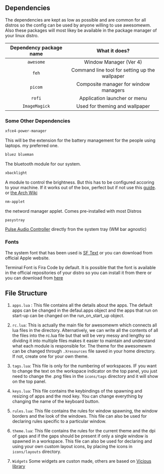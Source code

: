 ## Dependencies ##
The dependencies are kept as low as possible and are common for all distros so the
config can be used by anyone willing to use awesomewm. Also these packages will most likey be available in the package manager of your linux distro.

| Dependency package name | What it does? |
| :---------------------:| :-----------------:|
| `awesome` | Window Manager (Ver 4) |
| `feh` | Command line tool for setting up the wallpaper |
| `picom` | Composite manager for window managers |
| `rofi` | Application launcher or menu |
| `ImageMagick` | Used for theming and wallpaper | 

### Some Other Dependencies ###

```bash  
xfce4-power-manager
```
This will be the extension for the battery management for the people using laptops.
 my preferred one.

```bash
bluez blueman
```
The bluetooth module for our system.

```bash
xbacklight
```
A module to control the brightness. But this has to be configured accoring to your machine. If it works out of the box, perfect but if not use this [guide](https://askubuntu.com/questions/823669/volume-sound-and-screen-brightness-controls-not-working).
or [the Arch Wiki](https://wiki.archlinux.org/title/backlight#xbacklight)

```bash
nm-applet 
```
the netword manager applet. Comes pre-installed with most Distros

```bash
pasystray
```
[Pulse Audio Controller](https://github.com/christophgysin/pasystray) directly fron the system tray (WM bar agnostic)
### Fonts ###

The system font that has been used is [SF Text](https://github.com/perrychan1/fonts.git) or you can download from official Apple website.

Terminal Font is Fira Code by default. It is possible that the font is available in the official repositories of your distro so you can install it from there or you can download from [here](https://github.com/tonsky/FiraCode)

## File Structure ##

1. `apps.lua` : This file contains all the details about the apps. The default apps can be changed in the defaul.apps object and the apps that run on start-up can be changed on the run_on_start_up object.

2. `rc.lua`: This is actually the main file for awesomewm which connects all lua files in the directory. Alternatively, we can write all the contents of all the files into the rc.lua file but that will be very messy and lengthy so dividing it into multiple files makes it easier to maintain and understand what each module is responsible for. The theme for the awesomewm can be changed through `.Xresources` file saved in your home directory. If not, create one for your own theme.

3. `tags.lua`: This file is only for the numbering of workspaces. IF you want to change the text on the workspace indicator on the top panel, you just need to change the .png files in the `icons/tags` directory and it will show on the top panel.

4. `keys.lua`: This file contains the keybindings of the spawning and resizing of apps and the mod key. You can change everything by changing the name of the keyboard button.

5. `rules.lua`: This file contains the rules for window spawning, the window borders and the look of the windows. This file can also be used for declaring rules specific to a particular window.

6. `theme.lua`: This file contains the rules for the current theme and the dpi of gaps and if the gaps should be present if only a single window is spawned in a workspace. This file can also be used for declaring and using your own custom layout icons, by placing the icons in `icons/layouts` directory.

7. `Widgets` Some widgets are custon made, others are based on [Vicious library](https://github.com/vicious-widgets/vicious) 
